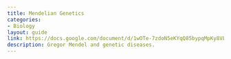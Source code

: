 ```yaml
---
title: Mendelian Genetics
categories:
- Biology
layout: guide
link: https://docs.google.com/document/d/1wOTe-7zdoN5eKYqQ85bypqMpKy8VL6zU5RQBFHZHSQI/
description: Gregor Mendel and genetic diseases.
---
```


